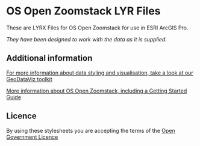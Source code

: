# OS Open Zoomstack LYR Files

These are LYRX Files for OS Open Zoomstack for use in ESRI ArcGIS Pro.

*They have been designed to work with the data as it is supplied.*

## Additional information

[For more information about data styling and visualisation, take a look at our GeoDataViz toolkit](https://github.com/OrdnanceSurvey/GeoDataViz-Toolkit)

[More information about OS Open Zoomstack, including a Getting Started Guide](http://www.ordnancesurvey.co.uk/business-and-government/products/os-open-zoomstack.html)

## Licence

By using these stylesheets you are accepting the terms of the [Open Government Licence](http://www.nationalarchives.gov.uk/doc/open-government-licence/)
